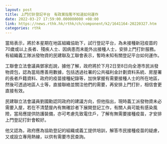 ```yaml
---
layout: post
title: 上門打針登記平台　有政黨指暫不知道如何運作
date: 2022-03-27 17:59:00.000000000 +08:00
link: https://news.rthk.hk/rthk/ch/component/k2/1641164-20220327.htm
categories: rthk
---
```


當局表示，將於本星期在地區組織協助下，試行登記平台，為未接種新冠疫苗的70歲或以上長者、殘疾人士、因病患而未能外出接種人士，安排上門打針服務。有組織義工隊派發物資的民建聯及工聯會表示，暫時未知有關登記平台如何運作。

工聯會立法會議員鄧家彪說，據他了解，政府將於下月2日至8日向全港市民派發物資包，認為當局應善用數據，包括透過社署的公共福利金計劃資料系統、房屋署的長者戶籍資料、政府的疫苗接種紀錄等，加快掌握有需要接種人士的所在地區，然後可透過地區人士等，直接聯絡並關注他們的需要，再安排上門打針，相信會更直接有效。

民建聯立法會議員劉國勳認同政府的建議方向，但他指出，現時義工派發物資未必需要入屋，若在不清楚屋內有無確診者下展開登記工作，有關人員可能有感染風險，當局應提供防護裝備，亦可考慮先致電住戶，了解有無需要接種疫苗，才安排上門登記打針會較好。

他又認為，政府應為協助登記的組織或義工提供培訓，解答市民接種疫苗的疑慮，又或設立專用熱線，以供有需要市民查詢。
